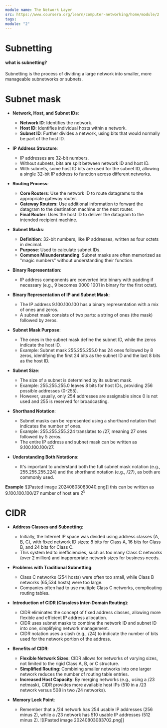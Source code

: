 ```yaml
---
module name: The Network Layer
src: https://www.coursera.org/learn/computer-networking/home/module/2
tags: 
module: "2"
---
```

# Subnetting

#### what is subnetting?

Subnetting is the process of dividing a large network into smaller, more manageable subnetworks or subnets.


# Subnet mask
- **Network, Host, and Subnet IDs**:
    
    - **Network ID**: Identifies the network.
    - **Host ID**: Identifies individual hosts within a network.
    - **Subnet ID**: Further divides a network, using bits that would normally be part of the host ID.
      
- **IP Address Structure**:
    
    - IP addresses are 32-bit numbers.
    - Without subnets, bits are split between network ID and host ID.
    - With subnets, some host ID bits are used for the subnet ID, allowing a single 32-bit IP address to function across different networks.
      
- **Routing Process**:
    
    - **Core Routers**: Use the network ID to route datagrams to the appropriate gateway router.
    - **Gateway Routers**: Use additional information to forward the datagram to the destination machine or the next router.
    - **Final Router**: Uses the host ID to deliver the datagram to the intended recipient machine.
      
- **Subnet Masks**:
    
    - **Definition**: 32-bit numbers, like IP addresses, written as four octets in decimal.
    - **Purpose**: Used to calculate subnet IDs.
    - **Common Misunderstanding**: Subnet masks are often memorized as "magic numbers" without understanding their function.
      
- **Binary Representation**:
    
    - IP address components are converted into binary with padding if necessary (e.g., 9 becomes 0000 1001 in binary for the first octet).
      
- **Binary Representation of IP and Subnet Mask**:
    
    - The IP address 9.100.100.100 has a binary representation with a mix of ones and zeros.
    - A subnet mask consists of two parts: a string of ones (the mask) followed by zeros.
      
- **Subnet Mask Purpose**:
    
    - The ones in the subnet mask define the subnet ID, while the zeros indicate the host ID.
    - Example: Subnet mask 255.255.255.0 has 24 ones followed by 8 zeros, identifying the first 24 bits as the subnet ID and the last 8 bits as the host ID.
      
- **Subnet Size**:
    
    - The size of a subnet is determined by its subnet mask.
    - Example: 255.255.255.0 leaves 8 bits for host IDs, providing 256 possible addresses (0-255).
    - However, usually, only 254 addresses are assignable since 0 is not used and 255 is reserved for broadcasting.
      
- **Shorthand Notation**:
    
    - Subnet masks can be represented using a shorthand notation that indicates the number of ones.
    - Example: 255.255.255.224 translates to /27, meaning 27 ones followed by 5 zeros.
    - The entire IP address and subnet mask can be written as 9.100.100.100/27.
      
- **Understanding Both Notations**:
    
    - It's important to understand both the full subnet mask notation (e.g., 255.255.255.224) and the shorthand notation (e.g., /27), as both are commonly used.


**Example**
![[Pasted image 20240803083040.png]]
this can be written as 9.100.100.100/27
number of host are $2^5$


# CIDR
- **Address Classes and Subnetting**:
    
    - Initially, the Internet IP space was divided using address classes (A, B, C), with fixed network ID sizes: 8 bits for Class A, 16 bits for Class B, and 24 bits for Class C.
    - This system led to inefficiencies, such as too many Class C networks (over 2 million) and inappropriate network sizes for business needs.
- **Problems with Traditional Subnetting**:
    
    - Class C networks (254 hosts) were often too small, while Class B networks (65,534 hosts) were too large.
    - Companies often had to use multiple Class C networks, complicating routing tables.
- **Introduction of CIDR (Classless Inter-Domain Routing)**:
    
    - CIDR eliminates the concept of fixed address classes, allowing more flexible and efficient IP address allocation.
    - CIDR uses subnet masks to combine the network ID and subnet ID into one, simplifying network management.
    - CIDR notation uses a slash (e.g., /24) to indicate the number of bits used for the network portion of the address.
- **Benefits of CIDR**:
    
    - **Flexible Network Sizes**: CIDR allows for networks of varying sizes, not limited to the rigid Class A, B, or C structure.
    - **Simplified Routing**: Combining smaller networks into one larger network reduces the number of routing table entries.
    - **Increased Host Capacity**: By merging networks (e.g., using a /23 netmask), CIDR provides more available host IPs (510 in a /23 network versus 508 in two /24 networks).
- **Memory Lock Point**:
    
    - Remember that a /24 network has 254 usable IP addresses (256 minus 2), while a /23 network has 510 usable IP addresses (512 minus 2).
      ![[Pasted image 20240803083702.png]]
